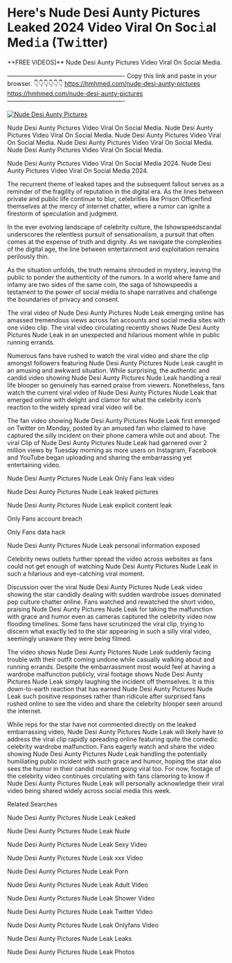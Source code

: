 # Here's Nude Desi Aunty Pictures Leaked 2024 Video Viral On Soc𝚒al Med𝚒a (Tw𝚒tter)

++FREE VIDEOS]** Nude Desi Aunty Pictures Video Viral On Social Media.

———————————————————-
Copy this link and paste in your browser.
👇👇👇👇👇👇
https://hmhmed.com/nude-desi-aunty-pictures
https://hmhmed.com/nude-desi-aunty-pictures
———————————————————-

[![Nude Desi Aunty Pictures](https://i.imgur.com/dJHk4Zq.gif)](https://hmhmed.com/nude-desi-aunty-pictures)

Nude Desi Aunty Pictures Video Viral On Social Media. Nude Desi Aunty Pictures Video Viral On Social Media. Nude Desi Aunty Pictures Video Viral On Social Media. Nude Desi Aunty Pictures Video Viral On Social Media. Nude Desi Aunty Pictures Video Viral On Social Media.

Nude Desi Aunty Pictures Video Viral On Social Media 2024. Nude Desi Aunty Pictures Video Viral On Social Media 2024.

The recurrent theme of leaked tapes and the subsequent fallout serves as a reminder of the fragility of reputation in the digital era. As the lines between private and public life continue to blur, celebrities like Prison Officerfind themselves at the mercy of internet chatter, where a rumor can ignite a firestorm of speculation and judgment.

In the ever evolving landscape of celebrity culture, the Ishowspeedscandal underscores the relentless pursuit of sensationalism, a pursuit that often comes at the expense of truth and dignity. As we navigate the complexities of the digital age, the line between entertainment and exploitation remains perilously thin.

As the situation unfolds, the truth remains shrouded in mystery, leaving the public to ponder the authenticity of the rumors. In a world where fame and infamy are two sides of the same coin, the saga of Ishowspeedis a testament to the power of social media to shape narratives and challenge the boundaries of privacy and consent.

The viral video of Nude Desi Aunty Pictures Nude Leak emerging online has amassed tremendous views across fan accounts and social media sites with one video clip. The viral video circulating recently shows Nude Desi Aunty Pictures Nude Leak in an unexpected and hilarious moment while in public running errands.

Numerous fans have rushed to watch the viral video and share the clip amongst followers featuring Nude Desi Aunty Pictures Nude Leak caught in an amusing and awkward situation. While surprising, the authentic and candid video showing Nude Desi Aunty Pictures Nude Leak handling a real life blooper so genuinely has earned praise from viewers. Nonetheless, fans watch the current viral video of Nude Desi Aunty Pictures Nude Leak that emerged online with delight and clamor for what the celebrity icon’s reaction to the widely spread viral video will be.

The fan video showing Nude Desi Aunty Pictures Nude Leak first emerged on Twitter on Monday, posted by an amused fan who claimed to have captured the silly incident on their phone camera while out and about. The viral Clip of Nude Desi Aunty Pictures Nude Leak had garnered over 2 million views by Tuesday morning as more users on Instagram, Facebook and YouTube began uploading and sharing the embarrassing yet entertaining video.

Nude Desi Aunty Pictures Nude Leak Only Fans leak video

Nude Desi Aunty Pictures Nude Leak leaked pictures

Nude Desi Aunty Pictures Nude Leak explicit content leak

Only Fans account breach

Only Fans data hack

Nude Desi Aunty Pictures Nude Leak personal information exposed

Celebrity news outlets further spread the video across websites as fans could not get enough of watching Nude Desi Aunty Pictures Nude Leak in such a hilarious and eye-catching viral moment.

Discussion over the viral Nude Desi Aunty Pictures Nude Leak video showing the star candidly dealing with sudden wardrobe issues dominated pop culture chatter online. Fans watched and rewatched the short video, praising Nude Desi Aunty Pictures Nude Leak for taking the malfunction with grace and humor even as cameras captured the celebrity video now flooding timelines. Some fans have scrutinized the viral clip, trying to discern what exactly led to the star appearing in such a silly viral video, seemingly unaware they were being filmed.

The video shows Nude Desi Aunty Pictures Nude Leak suddenly facing trouble with their outfit coming undone while casually walking about and running errands. Despite the embarrassment most would feel at having a wardrobe malfunction publicly, viral footage shows Nude Desi Aunty Pictures Nude Leak simply laughing the incident off themselves. It is this down-to-earth reaction that has earned Nude Desi Aunty Pictures Nude Leak such positive responses rather than ridicule after surprised fans rushed online to see the video and share the celebrity blooper seen around the internet.

While reps for the star have not commented directly on the leaked embarrassing video, Nude Desi Aunty Pictures Nude Leak will likely have to address the viral clip rapidly spreading online featuring quite the comedic celebrity wardrobe malfunction. Fans eagerly watch and share the video showing Nude Desi Aunty Pictures Nude Leak handling the potentially humiliating public incident with such grace and humor, hoping the star also sees the humor in their candid moment going viral too. For now, footage of the celebrity video continues circulating with fans clamoring to know if Nude Desi Aunty Pictures Nude Leak will personally acknowledge their viral video being shared widely across social media this week.

Related Searches

Nude Desi Aunty Pictures Nude Leak Leaked

Nude Desi Aunty Pictures Nude Leak Nude

Nude Desi Aunty Pictures Nude Leak Sexy Video

Nude Desi Aunty Pictures Nude Leak xxx Video

Nude Desi Aunty Pictures Nude Leak Porn

Nude Desi Aunty Pictures Nude Leak Adult Video

Nude Desi Aunty Pictures Nude Leak Shower Video

Nude Desi Aunty Pictures Nude Leak Twitter Video

Nude Desi Aunty Pictures Nude Leak Onlyfans Video

Nude Desi Aunty Pictures Nude Leak Leaks

Nude Desi Aunty Pictures Nude Leak Photos